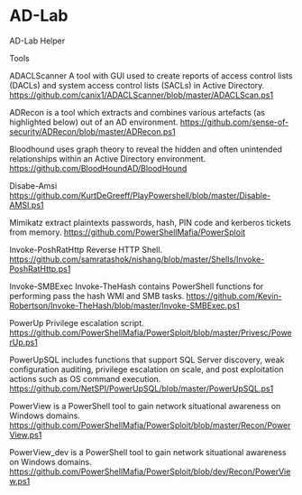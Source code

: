 # AD-Lab
AD-Lab Helper

Tools

ADACLScanner A tool with GUI used to create reports of access control lists (DACLs) and system access control lists (SACLs) in Active Directory. https://github.com/canix1/ADACLScanner/blob/master/ADACLScan.ps1

ADRecon is a tool which extracts and combines various artefacts (as highlighted below) out of an AD environment. https://github.com/sense-of-security/ADRecon/blob/master/ADRecon.ps1

Bloodhound uses graph theory to reveal the hidden and often unintended relationships within an Active Directory environment. https://github.com/BloodHoundAD/BloodHound

Disabe-Amsi https://github.com/KurtDeGreeff/PlayPowershell/blob/master/Disable-AMSI.ps1

Mimikatz extract plaintexts passwords, hash, PIN code and kerberos tickets from memory. https://github.com/PowerShellMafia/PowerSploit

Invoke-PoshRatHttp Reverse HTTP Shell. https://github.com/samratashok/nishang/blob/master/Shells/Invoke-PoshRatHttp.ps1

Invoke-SMBExec Invoke-TheHash contains PowerShell functions for performing pass the hash WMI and SMB tasks. https://github.com/Kevin-Robertson/Invoke-TheHash/blob/master/Invoke-SMBExec.ps1

PowerUp Privilege escalation script. https://github.com/PowerShellMafia/PowerSploit/blob/master/Privesc/PowerUp.ps1

PowerUpSQL includes functions that support SQL Server discovery, weak configuration auditing, privilege escalation on scale, and post exploitation actions such as OS command execution. https://github.com/NetSPI/PowerUpSQL/blob/master/PowerUpSQL.ps1

PowerView is a PowerShell tool to gain network situational awareness on Windows domains. https://github.com/PowerShellMafia/PowerSploit/blob/master/Recon/PowerView.ps1

PowerView_dev is a PowerShell tool to gain network situational awareness on Windows domains. https://github.com/PowerShellMafia/PowerSploit/blob/dev/Recon/PowerView.ps1
